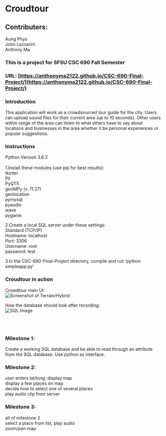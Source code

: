 # Croudtour
## Contributers: <br>
Aung Phyo <br/>
John Lazzarini <br/>
Anthony Ma <br/>

### This is a project for SFSU CSC 690 Fall Semester
### URL: [https://anthonyma2122.github.io/CSC-690-Final-Project/](https://anthonyma2122.github.io/CSC-690-Final-Project/)


### Introduction
This application will work as a crowdsourced tour guide for the city. Users can upload sound files for their current area (up to 10 seconds). Other users within range of the area can listen to what others have to say about locations and businesses in the area whether it be personal experiences or popular suggestions.


### Instructions <br>
Python Version 3.6.2 <br>
<br>
1.Install these modules (use pip for best results):<br>
tkinter <br>
Pil <br>
PyQT5 <br>
gooMPy (v. 11.27) <br>
geolocation <br>
pymysql <br>
pyaudio <br>
wave <br>
pygame <br>

2.Create a local SQL server under these settings: <br>
Standard (TCP/IP) <br>
Hostname: localhost <br>
Port: 3306 <br>
Username: root <br>
password: test <br>

3.In the CSC-690-Final-Project directory, compile and run 'python simpleapp.py' <br>

### Croudtour in action

Crowdtour main UI:<br>
![Screenshot of Terrain/Hybrid](https://github.com/AnthonyMa2122/CSC-690-Final-Project/blob/master/images/SearchedHybridView.png)

How the database should look after recording: <br>
![SQL Image](https://github.com/AnthonyMa2122/CSC-690-Final-Project/blob/master/images/WorkbenchSQL.png)

<br><br>
### Milestone 1:
Create a working SQL database and be able to read through an attribute from the SQL database. Use python as interface.

### Milestone 2:
user enters lat/long, display map <br>
display a few places on map <br>
decide how to select one of several places <br>
play audio clip from server

### Milestone 3:
all of milestone 2 <br>
select a place from list, play audio <br>
zoom/pan map <br>
